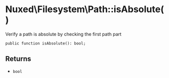 # Nuxed\\Filesystem\\Path::isAbsolute()




Verify a path is absolute by checking the first path part




``` Hack
public function isAbsolute(): bool;
```




## Returns




+ ` bool `